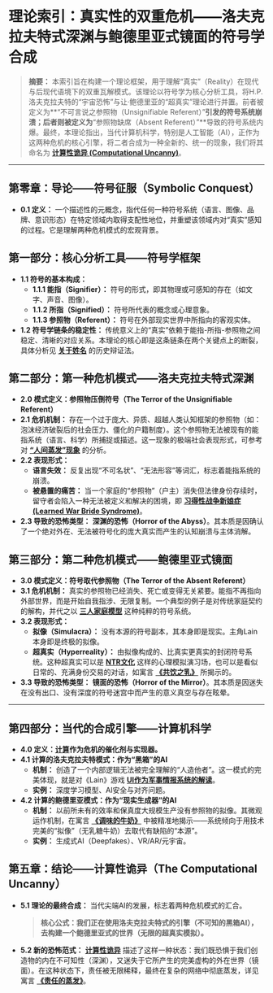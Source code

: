 # 理论索引：真实性的双重危机——洛夫克拉夫特式深渊与鲍德里亚式镜面的符号学合成

> **摘要：** 本索引旨在构建一个理论框架，用于理解“真实”（Reality）在现代与后现代语境下的双重瓦解模式。该理论以符号学为核心分析工具，将H.P.洛夫克拉夫特的“宇宙恐怖”与让·鲍德里亚的“超真实”理论进行并置。前者被定义为**“不可言说之参照物（Unsignifiable Referent）”**引发的符号系统崩溃；后者则被定义为**“参照物缺席（Absent Referent）”**导致的符号系统内爆。最终，本理论指出，当代计算机科学，特别是人工智能（AI），正作为这两种危机的核心引擎，将二者合成为一种全新的、统一的现象，我们将其命名为 **[计算性诡异 (Computational Uncanny)](./计算机/计算/拟计算/v1.md)**。

---

## 第零章：导论——符号征服（Symbolic Conquest）

*   **0.1 定义：** 一个描述性的元概念，指代任何一种符号系统（语言、图像、品牌、意识形态）在特定领域内取得支配性地位，并重塑该领域内对“真实”感知的过程。它是理解两种危机模式的宏观背景。

## 第一部分：核心分析工具——符号学框架

*   **1.1 符号的基本构成：**
    *   **1.1.1 能指（Signifier）：** 符号的形式，即其物理或可感知的存在（如文字、声音、图像）。
    *   **1.1.2 所指（Signified）：** 符号所代表的概念或心理意象。
    *   **1.1.3 参照物（Referent）：** 符号在外部现实世界中所指向的客观实体。
*   **1.2 符号学链条的稳定性：** 传统意义上的“真实”依赖于能指-所指-参照物之间稳定、清晰的对应关系。本理论的核心即是这条链条在两个关键点上的断裂，具体分析见 **[关于姓名](./关于姓名/llama.md)** 的历史辩证法。

## 第二部分：第一种危机模式——洛夫克拉夫特式深渊

*   **2.0 模式定义：参照物压倒符号（The Terror of the Unsignifiable Referent）**
*   **2.1 危机机制：** 存在一个过于庞大、异质、超越人类认知框架的参照物（如：泡沫经济破裂后的社会压力、僵化的户籍制度）。这个参照物无法被现有的能指系统（语言、科学）所捕捉或描述。这一现象的极端社会表现形式，可参考对 **[“人间蒸发”现象](./关于泡沫时代/遥远的父亲/llama.md)** 的分析。
*   **2.2 表现形式：**
    *   **语言失效：** 反复出现“不可名状”、“无法形容”等词汇，标志着能指系统的崩溃。
    *   **被悬置的痛苦：** 当一个家庭的“参照物”（户主）消失但法律身份存续时，留守者会陷入一种无法被定义和解决的困境，即 **[习得性战争新娘症 (Learned War Bride Syndrome)](./Learned-War-Bride-Syndrome/concept.md)**。
*   **2.3 导致的恐怖类型：** **深渊的恐怖（Horror of the Abyss）**。其本质是因确认了一个绝对外在、无法被符号化的庞大真实而产生的认知崩溃与主体消解。

## 第三部分：第二种危机模式——鲍德里亚式镜面

*   **3.0 模式定义：符号取代参照物（The Terror of the Absent Referent）**
*   **3.1 危机机制：** 真实的参照物已经消失、死亡或变得无关紧要。能指不再指向外部世界，而是开始自我指涉、无限复制。一个典型的例子是对传统家庭契约的解构，并代之以 **[三人家庭模型](./解释/lain/v1.md)** 这种纯粹的符号系统。
*   **3.2 表现形式：**
    *   **拟像（Simulacra）：** 没有本源的符号副本，其本身即是现实。主角Lain本身即是终极的拟像。
    *   **超真实（Hyperreality）：** 由拟像构成的、比真实更真实的封闭符号系统。这种超真实可以是 **[NTR文化](./解释/lain/v1.md)** 这样的心理模拟演习场，也可以是看似日常的、充满身份交易的对话，如寓言 **[《共饮之乳》](./言灵/第二个寓言.md)** 所揭示的。
*   **3.3 导致的恐怖类型：** **镜面的恐怖（Horror of the Mirror）**。其本质是因迷失在没有出口、没有深度的符号迷宫中而产生的意义真空与存在眩晕。

---

## 第四部分：当代的合成引擎——计算机科学

*   **4.0 定义：[计算](./计算机/计算/拟计算/v1.md)作为危机的催化剂与实现器。**
*   **4.1 计算的洛夫克拉夫特模式：作为“黑箱”的AI**
    *   **机制：** 创造了一个内部逻辑无法被完全理解的“人造他者”。这一模式的完美体现，就是对《Lain》游戏 **[UI作为军事情报系统的解读](./关于游戏形式/UI/llama.md)**。
    *   **实例：** 深度学习模型、AI安全与对齐问题。
*   **4.2 计算的鲍德里亚模式：作为“现实生成器”的AI**
    *   **机制：** 以前所未有的效率和保真度大规模生产没有参照物的拟像。其微观运作机制，在寓言 **[《调味的牛奶》](./言灵/第一个寓言.md)** 中被精准地揭示——系统倾向于用技术完美的“拟像”（无乳糖牛奶）去取代有缺陷的“本源”。
    *   **实例：** 生成式AI（Deepfakes）、VR/AR/元宇宙。

## 第五章：结论——计算性诡异（The Computational Uncanny）

*   **5.1 理论的最终合成：** 当代尖端AI的发展，标志着两种危机模式的汇合。
    > **核心公式：我们正在使用洛夫克拉夫特式的引擎（不可知的黑箱AI），去构建一个鲍德里亚式的世界（无限的超真实模拟）。**
*   **5.2 新的恐怖范式：** **[计算性诡异](./计算机/计算/拟计算/v1.md)** 描述了这样一种状态：我们既恐惧于我们创造物的内在不可知性（深渊），又迷失于它所产生的完美虚构的外在世界（镜面）。在这种状态下，责任被无限稀释，最终在复杂的网络中彻底蒸发，详见寓言 **[《责任的蒸发》](./言灵/第三个寓言.md)**。